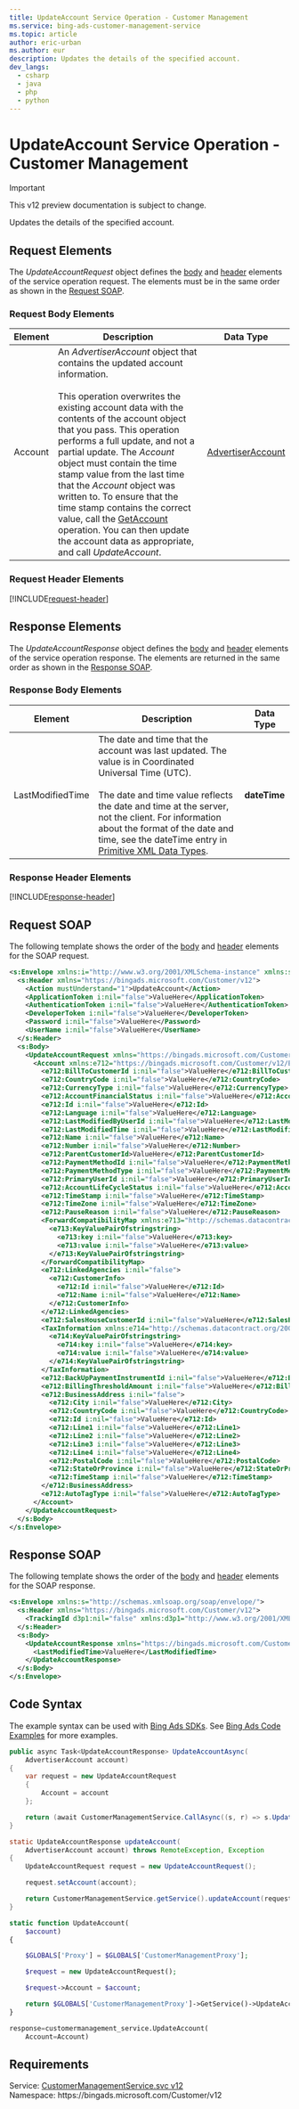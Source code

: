 ```yaml
---
title: UpdateAccount Service Operation - Customer Management
ms.service: bing-ads-customer-management-service
ms.topic: article
author: eric-urban
ms.author: eur
description: Updates the details of the specified account.
dev_langs: 
  - csharp
  - java
  - php
  - python
---
```

# UpdateAccount Service Operation - Customer Management

> [!IMPORTANT]
> This v12 preview documentation is subject to change.

Updates the details of the specified account.

## <a name="request"></a>Request Elements
The *UpdateAccountRequest* object defines the [body](#request-body) and [header](#request-header) elements of the service operation request. The elements must be in the same order as shown in the [Request SOAP](#request-soap). 

### <a name="request-body"></a>Request Body Elements

|Element|Description|Data Type|
|-----------|---------------|-------------|
|<a name="account"></a>Account|An *AdvertiserAccount* object that contains the updated account information.<br /><br />This operation overwrites the existing account data with the contents of the account object that you pass. This operation performs a full update, and not a partial update. The *Account* object must contain the time stamp value from the last time that the *Account* object was written to. To ensure that the time stamp contains the correct value, call the [GetAccount](../customer-management-service/getaccount.md) operation. You can then update the account data as appropriate, and call *UpdateAccount*.|[AdvertiserAccount](advertiseraccount.md)|

### <a name="request-header"></a>Request Header Elements
[!INCLUDE[request-header](./includes/request-header.md)]

## <a name="response"></a>Response Elements
The *UpdateAccountResponse* object defines the [body](#response-body) and [header](#response-header) elements of the service operation response. The elements are returned in the same order as shown in the [Response SOAP](#response-soap).

### <a name="response-body"></a>Response Body Elements

|Element|Description|Data Type|
|-----------|---------------|-------------|
|<a name="lastmodifiedtime"></a>LastModifiedTime|The date and time that the account was last updated. The value is in Coordinated Universal Time (UTC).<br/><br/> The date and time value reflects the date and time at the server, not the client. For information about the format of the date and time, see the dateTime entry in [Primitive XML Data Types](https://go.microsoft.com/fwlink/?linkid=859198).|**dateTime**|

### <a name="response-header"></a>Response Header Elements
[!INCLUDE[response-header](./includes/response-header.md)]

## <a name="request-soap"></a>Request SOAP
The following template shows the order of the [body](#request-body) and [header](#request-header) elements for the SOAP request.

```xml
<s:Envelope xmlns:i="http://www.w3.org/2001/XMLSchema-instance" xmlns:s="http://schemas.xmlsoap.org/soap/envelope/">
  <s:Header xmlns="https://bingads.microsoft.com/Customer/v12">
    <Action mustUnderstand="1">UpdateAccount</Action>
    <ApplicationToken i:nil="false">ValueHere</ApplicationToken>
    <AuthenticationToken i:nil="false">ValueHere</AuthenticationToken>
    <DeveloperToken i:nil="false">ValueHere</DeveloperToken>
    <Password i:nil="false">ValueHere</Password>
    <UserName i:nil="false">ValueHere</UserName>
  </s:Header>
  <s:Body>
    <UpdateAccountRequest xmlns="https://bingads.microsoft.com/Customer/v12">
      <Account xmlns:e712="https://bingads.microsoft.com/Customer/v12/Entities" i:nil="false">
        <e712:BillToCustomerId i:nil="false">ValueHere</e712:BillToCustomerId>
        <e712:CountryCode i:nil="false">ValueHere</e712:CountryCode>
        <e712:CurrencyType i:nil="false">ValueHere</e712:CurrencyType>
        <e712:AccountFinancialStatus i:nil="false">ValueHere</e712:AccountFinancialStatus>
        <e712:Id i:nil="false">ValueHere</e712:Id>
        <e712:Language i:nil="false">ValueHere</e712:Language>
        <e712:LastModifiedByUserId i:nil="false">ValueHere</e712:LastModifiedByUserId>
        <e712:LastModifiedTime i:nil="false">ValueHere</e712:LastModifiedTime>
        <e712:Name i:nil="false">ValueHere</e712:Name>
        <e712:Number i:nil="false">ValueHere</e712:Number>
        <e712:ParentCustomerId>ValueHere</e712:ParentCustomerId>
        <e712:PaymentMethodId i:nil="false">ValueHere</e712:PaymentMethodId>
        <e712:PaymentMethodType i:nil="false">ValueHere</e712:PaymentMethodType>
        <e712:PrimaryUserId i:nil="false">ValueHere</e712:PrimaryUserId>
        <e712:AccountLifeCycleStatus i:nil="false">ValueHere</e712:AccountLifeCycleStatus>
        <e712:TimeStamp i:nil="false">ValueHere</e712:TimeStamp>
        <e712:TimeZone i:nil="false">ValueHere</e712:TimeZone>
        <e712:PauseReason i:nil="false">ValueHere</e712:PauseReason>
        <ForwardCompatibilityMap xmlns:e713="http://schemas.datacontract.org/2004/07/System.Collections.Generic" i:nil="false">
          <e713:KeyValuePairOfstringstring>
            <e713:key i:nil="false">ValueHere</e713:key>
            <e713:value i:nil="false">ValueHere</e713:value>
          </e713:KeyValuePairOfstringstring>
        </ForwardCompatibilityMap>
        <e712:LinkedAgencies i:nil="false">
          <e712:CustomerInfo>
            <e712:Id i:nil="false">ValueHere</e712:Id>
            <e712:Name i:nil="false">ValueHere</e712:Name>
          </e712:CustomerInfo>
        </e712:LinkedAgencies>
        <e712:SalesHouseCustomerId i:nil="false">ValueHere</e712:SalesHouseCustomerId>
        <TaxInformation xmlns:e714="http://schemas.datacontract.org/2004/07/System.Collections.Generic" i:nil="false">
          <e714:KeyValuePairOfstringstring>
            <e714:key i:nil="false">ValueHere</e714:key>
            <e714:value i:nil="false">ValueHere</e714:value>
          </e714:KeyValuePairOfstringstring>
        </TaxInformation>
        <e712:BackUpPaymentInstrumentId i:nil="false">ValueHere</e712:BackUpPaymentInstrumentId>
        <e712:BillingThresholdAmount i:nil="false">ValueHere</e712:BillingThresholdAmount>
        <e712:BusinessAddress i:nil="false">
          <e712:City i:nil="false">ValueHere</e712:City>
          <e712:CountryCode i:nil="false">ValueHere</e712:CountryCode>
          <e712:Id i:nil="false">ValueHere</e712:Id>
          <e712:Line1 i:nil="false">ValueHere</e712:Line1>
          <e712:Line2 i:nil="false">ValueHere</e712:Line2>
          <e712:Line3 i:nil="false">ValueHere</e712:Line3>
          <e712:Line4 i:nil="false">ValueHere</e712:Line4>
          <e712:PostalCode i:nil="false">ValueHere</e712:PostalCode>
          <e712:StateOrProvince i:nil="false">ValueHere</e712:StateOrProvince>
          <e712:TimeStamp i:nil="false">ValueHere</e712:TimeStamp>
        </e712:BusinessAddress>
        <e712:AutoTagType i:nil="false">ValueHere</e712:AutoTagType>
      </Account>
    </UpdateAccountRequest>
  </s:Body>
</s:Envelope>
```

## <a name="response-soap"></a>Response SOAP
The following template shows the order of the [body](#response-body) and [header](#response-header) elements for the SOAP response.

```xml
<s:Envelope xmlns:s="http://schemas.xmlsoap.org/soap/envelope/">
  <s:Header xmlns="https://bingads.microsoft.com/Customer/v12">
    <TrackingId d3p1:nil="false" xmlns:d3p1="http://www.w3.org/2001/XMLSchema-instance">ValueHere</TrackingId>
  </s:Header>
  <s:Body>
    <UpdateAccountResponse xmlns="https://bingads.microsoft.com/Customer/v12">
      <LastModifiedTime>ValueHere</LastModifiedTime>
    </UpdateAccountResponse>
  </s:Body>
</s:Envelope>
```

## <a name="example"></a>Code Syntax
The example syntax can be used with [Bing Ads SDKs](~/guides/client-libraries.md). See [Bing Ads Code Examples](~/guides/code-examples.md) for more examples.
```csharp
public async Task<UpdateAccountResponse> UpdateAccountAsync(
	AdvertiserAccount account)
{
	var request = new UpdateAccountRequest
	{
		Account = account
	};

	return (await CustomerManagementService.CallAsync((s, r) => s.UpdateAccountAsync(r), request));
}
```
```java
static UpdateAccountResponse updateAccount(
	AdvertiserAccount account) throws RemoteException, Exception
{
	UpdateAccountRequest request = new UpdateAccountRequest();

	request.setAccount(account);

	return CustomerManagementService.getService().updateAccount(request);
}
```
```php
static function UpdateAccount(
	$account)
{

	$GLOBALS['Proxy'] = $GLOBALS['CustomerManagementProxy'];

	$request = new UpdateAccountRequest();

	$request->Account = $account;

	return $GLOBALS['CustomerManagementProxy']->GetService()->UpdateAccount($request);
}
```
```python
response=customermanagement_service.UpdateAccount(
	Account=Account)
```

## Requirements
Service: [CustomerManagementService.svc v12](https://clientcenter.api.bingads.microsoft.com/Api/CustomerManagement/v12/CustomerManagementService.svc)  
Namespace: https\://bingads.microsoft.com/Customer/v12  

